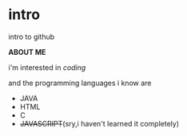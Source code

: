 # intro
intro to github


**ABOUT ME**

i'm interested in *coding*

and the programming languages i know are
  * JAVA
  * HTML
  * C
  * ~~JAVASCRIPT~~(sry,i haven't learned it completely)


